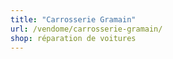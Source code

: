 ```yaml
---
title: "Carrosserie Gramain"
url: /vendome/carrosserie-gramain/
shop: réparation de voitures
---
```

